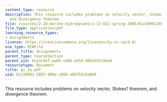 ```yaml
---
content_type: resource
description: This resource includes problems on velocity vector, Stokes? theorem,
  and divergence theorem.
file: /courses/2-20-marine-hydrodynamics-13-021-spring-2005/61c509012855409ac056a9bf5b15a064_ps_2a.pdf
file_type: application/pdf
learning_resource_types:
- Assignments
license: https://creativecommons.org/licenses/by-nc-sa/4.0/
ocw_type: OCWFile
parent_title: Assignments
parent_type: CourseSection
parent_uid: 6ce3c0ef-aa05-c666-e55d-905e597c8e4d
resourcetype: Document
title: ps_2a.pdf
uid: 61c50901-2855-409a-c056-a9bf5b15a064
---
```

This resource includes problems on velocity vector, Stokes? theorem, and divergence theorem.